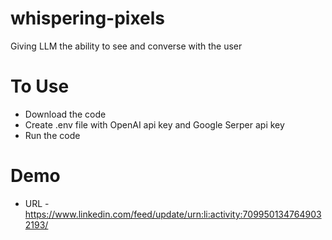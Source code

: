 # whispering-pixels
Giving LLM the ability to see and converse with the user

# To Use
- Download the code
- Create .env file with OpenAI api key and Google Serper api key
- Run the code

# Demo 
- URL - https://www.linkedin.com/feed/update/urn:li:activity:7099501347649032193/
  

